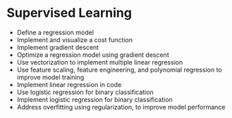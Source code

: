 # Supervised Learning
* Define a regression model
* Implement and visualize a cost function
* Implement gradient descent
* Optimize a regression model using gradient descent
* Use vectorization to implement multiple linear regression
* Use feature scaling, feature engineering, and polynomial regression to improve model training
* Implement linear regression in code
* Use logistic regression for binary classification
* Implement logistic regression for binary classification
* Address overfitting using regularization, to improve model performance